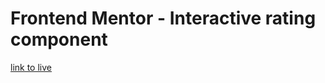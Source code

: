 # Frontend Mentor - Interactive rating component

[link to live](https://vlad-2007-123456789.github.io/interactive-rating-component/)
